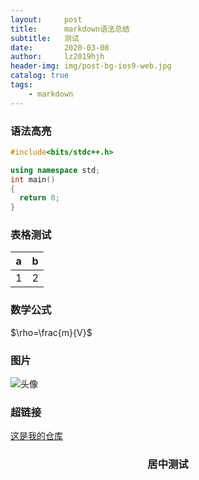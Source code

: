 ```yaml
---
layout:     post
title:      markdown语法总结
subtitle:   测试
date:       2020-03-08
author:     lz2019hjh
header-img: img/post-bg-ios9-web.jpg
catalog: true
tags:
    - markdown
---
```

### 语法高亮
```cpp
#include<bits/stdc++.h>

using namespace std;
int main()
{
  return 0;
}
```

### 表格测试

|a|b|
|:-:|:-:|
|1|2|

### 数学公式

$\rho=\frac{m}{V}$

### 图片

![头像](https://avatars2.githubusercontent.com/u/56807614?s=96&v=4)

### 超链接

[这是我的仓库](https://github.com/lz2019hjh/lz2019hjh.github.io)


<center><h3>居中测试</h3></center>
